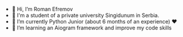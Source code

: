 - 👋 Hi, I’m Roman Efremov
- 🏫 I'm a student of a private university Singidunum in Serbia.
- 👀 I’m currently Python Junior (about 6 months of an experience) ❤️
- 🌱 I’m learning an Aiogram framework and improve my code skills

<!---
YaPe7/YaPe7 is a ✨ special ✨ repository because its `README.md` (this file) appears on your GitHub profile.
You can click the Preview link to take a look at your changes.
--->
